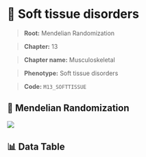 # 🧪 Soft tissue disorders

> **Root:** Mendelian Randomization

> **Chapter:** 13  

> **Chapter name:** Musculoskeletal

> **Phenotype:** Soft tissue disorders  

> **Code:** `M13_SOFTTISSUE`

## 🧬 Mendelian Randomization  

<img src="/MR/Figures/Forward/M13_SOFTTISSUE.png"/>

## 📊 Data Table

<CsvTableMRF src="/public/MR/Data/Forward/M13_SOFTTISSUE.csv"/>
